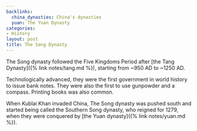 ```yaml
---
backlinks:
  china_dynasties: China's dynasties
  yuan: The Yuan Dynasty
categories:
- History
layout: post
title: The Song Dynasty
---
```


The Song dynasty followed the Five Kingdoms Period after [the Tang Dynasty]({% link notes/tang.md %}),
starting from ~950 AD to ~1250 AD.

Technologically advanced, they were the first government in world history to issue bank notes.
They were also the first to use gunpowder and a compass. Printing books was also common.

When Kublai Khan invaded China, The Song dynasty was pushed south and started being called
the Southern Song dynasty, who reigned for 1279, when they were conquered by [the Yuan dynasty]({% link notes/yuan.md %}).
